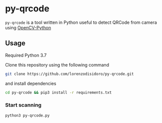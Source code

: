 # py-qrcode

`py-qrcode` is a tool written in Python useful to detect QRCode from camera using [OpenCV-Python](https://opencv-python-tutroals.readthedocs.io/en/latest/index.html)

## Usage 
Required Python 3.7 

Clone this repository using the following command
```bash
git clone https://github.com/lorenzodisidoro/py-qrcode.git
```

and install dependencies 
```bash
cd py-qrcode && pip3 install -r requirements.txt
```

### Start scanning
```bash
python3 py-qrcode.py
```

